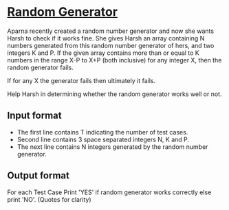 # [Random Generator][link]

Aparna recently created a random number generator and now she wants Harsh to check if it works fine. She gives Harsh an array containing N numbers generated from this random number generator of hers, and two integers K and P. If the given array contains more than or equal to K numbers in the range X-P to X+P (both inclusive) for any integer X, then the random generator fails.

If for any X the generator fails then ultimately it fails.

Help Harsh in determining whether the random generator works well or not.

## Input format

- The first line contains T indicating the number of test cases.
- Second line contains 3 space separated integers N, K and P.
- The next line contains N integers generated by the random number generator.

## Output format

For each Test Case Print 'YES' if random generator works correctly else print 'NO'. (Quotes for clarity)

[link]: https://www.hackerearth.com/practice/algorithms/searching/binary-search/practice-problems/algorithm/random-generator/
